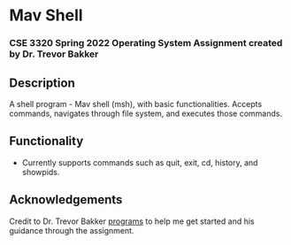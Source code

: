 # Mav Shell
### CSE 3320 Spring 2022 Operating System Assignment created by Dr. Trevor Bakker 

## Description
A shell program - Mav shell (msh), with basic functionalities. Accepts commands, navigates through file system, and executes those commands. 

## Functionality
* Currently supports commands such as quit, exit, cd, history, and showpids.


## Acknowledgements
Credit to Dr. Trevor Bakker [programs](https://github.com/CSE3320/Shell-Assignment) to help me get started and his guidance through the assignment.
